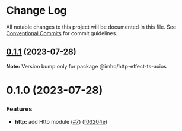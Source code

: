# Change Log

All notable changes to this project will be documented in this file.
See [Conventional Commits](https://conventionalcommits.org) for commit guidelines.

## [0.1.1](https://github.com/xzhavilla/imho/compare/@imho/http-effect-ts-axios@0.1.0...@imho/http-effect-ts-axios@0.1.1) (2023-07-28)

**Note:** Version bump only for package @imho/http-effect-ts-axios





# 0.1.0 (2023-07-28)


### Features

* **http:** add Http module ([#7](https://github.com/xzhavilla/imho/issues/7)) ([f03204e](https://github.com/xzhavilla/imho/commit/f03204ebcbb5c9caf773596803d4b5ff82e9673f))
